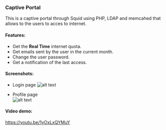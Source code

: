 ### Captive Portal
This is a captive portal through Squid using PHP, LDAP and memcahed that allows to the users to acces to internet.

#### Features:
* Get the **Real Time** internet quota.
* Get emails sent by the user in the current month.
* Change the user password.
* Get a notification of the last access.

#### Screenshots:
- Login page
![alt text](https://res.cloudinary.com/dombtm0fe/image/upload/v1537369949/login.png)

- Profile page                                                                   
![alt text](https://res.cloudinary.com/dombtm0fe/image/upload/v1537369152/captive-portal-squid.png)

#### Video demo:
https://youtu.be/1yOxLxQYMuY

